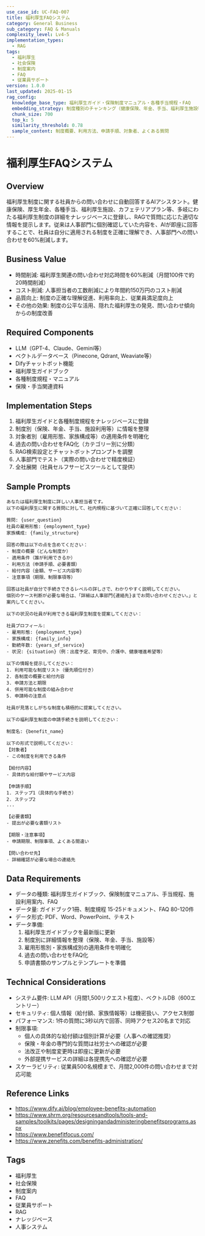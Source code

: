 ```yaml
---
use_case_id: UC-FAQ-007
title: 福利厚生FAQシステム
category: General Business
sub_category: FAQ & Manuals
complexity_level: Lv4-5
implementation_types:
  - RAG
tags:
  - 福利厚生
  - 社会保険
  - 制度案内
  - FAQ
  - 従業員サポート
version: 1.0.0
last_updated: 2025-01-15
rag_config:
  knowledge_base_type: 福利厚生ガイド・保険制度マニュアル・各種手当規程・FAQ
  embedding_strategy: 制度種別のチャンキング（健康保険、年金、手当、福利厚生施設等）
  chunk_size: 700
  top_k: 5
  similarity_threshold: 0.78
  sample_content: 制度概要、利用方法、申請手順、対象者、よくある質問
---
```


# 福利厚生FAQシステム

## Overview

福利厚生制度に関する社員からの問い合わせに自動回答するAIアシスタント。健康保険、厚生年金、各種手当、福利厚生施設、カフェテリアプラン等、多岐にわたる福利厚生制度の詳細をナレッジベースに登録し、RAGで質問に応じた適切な情報を提示します。従来は人事部門に個別確認していた内容を、AIが即座に回答することで、社員は自分に適用される制度を正確に理解でき、人事部門への問い合わせを60%削減します。

## Business Value

- 時間削減: 福利厚生関連の問い合わせ対応時間を60%削減（月間100件で約20時間削減）
- コスト削減: 人事担当者の工数削減により年間約150万円のコスト削減
- 品質向上: 制度の正確な理解促進、利用率向上、従業員満足度向上
- その他の効果: 制度の公平な活用、隠れた福利厚生の発見、問い合わせ傾向からの制度改善

## Required Components

- LLM（GPT-4、Claude、Gemini等）
- ベクトルデータベース（Pinecone, Qdrant, Weaviate等）
- Difyチャットボット機能
- 福利厚生ガイドブック
- 各種制度規程・マニュアル
- 保険・手当関連資料

## Implementation Steps

1. 福利厚生ガイドと各種制度規程をナレッジベースに登録
2. 制度別（保険、年金、手当、施設利用等）に情報を整理
3. 対象者別（雇用形態、家族構成等）の適用条件を明確化
4. 過去の問い合わせをFAQ化（カテゴリー別に分類）
5. RAG検索設定とチャットボットプロンプトを調整
6. 人事部門でテスト（実際の問い合わせで精度検証）
7. 全社展開（社員セルフサービスツールとして提供）

## Sample Prompts

```
あなたは福利厚生制度に詳しい人事担当者です。
以下の福利厚生に関する質問に対して、社内規程に基づいて正確に回答してください：

質問: {user_question}
社員の雇用形態: {employment_type}
家族構成: {family_structure}

回答の際は以下の点を含めてください：
- 制度の概要（どんな制度か）
- 適用条件（誰が利用できるか）
- 利用方法（申請手順、必要書類）
- 給付内容（金額、サービス内容等）
- 注意事項（期限、制限事項等）

回答は社員が自分で手続きできるレベルの詳しさで、わかりやすく説明してください。
個別のケース判断が必要な場合は、「詳細は人事部門{連絡先}までお問い合わせください。」と案内してください。
```

```
以下の状況の社員が利用できる福利厚生制度を提案してください：

社員プロフィール:
- 雇用形態: {employment_type}
- 家族構成: {family_info}
- 勤続年数: {years_of_service}
- 状況: {situation}（例：出産予定、育児中、介護中、健康増進希望等）

以下の情報を提示してください：
1. 利用可能な制度リスト（優先順位付き）
2. 各制度の概要と給付内容
3. 申請方法と期限
4. 併用可能な制度の組み合わせ
5. 申請時の注意点

社員が見落としがちな制度も積極的に提案してください。
```

```
以下の福利厚生制度の申請手続きを説明してください：

制度名: {benefit_name}

以下の形式で説明してください：
【対象者】
- この制度を利用できる条件

【給付内容】
- 具体的な給付額やサービス内容

【申請手順】
1. ステップ1（具体的な手続き）
2. ステップ2
...

【必要書類】
- 提出が必要な書類リスト

【期限・注意事項】
- 申請期限、制限事項、よくある間違い

【問い合わせ先】
- 詳細確認が必要な場合の連絡先
```

## Data Requirements

- データの種類: 福利厚生ガイドブック、保険制度マニュアル、手当規程、施設利用案内、FAQ
- データ量: ガイドブック1冊、制度規程 15-25ドキュメント、FAQ 80-120件
- データ形式: PDF、Word、PowerPoint、テキスト
- データ準備:
  1. 福利厚生ガイドブックを最新版に更新
  2. 制度別に詳細情報を整理（保険、年金、手当、施設等）
  3. 雇用形態別・家族構成別の適用条件を明確化
  4. 過去の問い合わせをFAQ化
  5. 申請書類のサンプルとテンプレートを準備

## Technical Considerations

- システム要件: LLM API（月間1,500リクエスト程度）、ベクトルDB（600エントリー）
- セキュリティ: 個人情報（給付額、家族情報等）は機密扱い、アクセス制御
- パフォーマンス: 1件の質問に3秒以内で回答、同時アクセス20名まで対応
- 制限事項:
  - 個人の具体的な給付額は個別計算が必要（人事への確認推奨）
  - 保険・年金の専門的な質問は社労士への確認が必要
  - 法改正や制度変更時は即座に更新が必要
  - 外部提携サービスの詳細は各提携先への確認が必要
- スケーラビリティ: 従業員500名規模まで、月間2,000件の問い合わせまで対応可能

## Reference Links

- https://www.dify.ai/blog/employee-benefits-automation
- https://www.shrm.org/resourcesandtools/tools-and-samples/toolkits/pages/designingandadministeringbenefitsprograms.aspx
- https://www.benefitfocus.com/
- https://www.zenefits.com/benefits-administration/

## Tags

- 福利厚生
- 社会保険
- 制度案内
- FAQ
- 従業員サポート
- RAG
- ナレッジベース
- 人事システム
